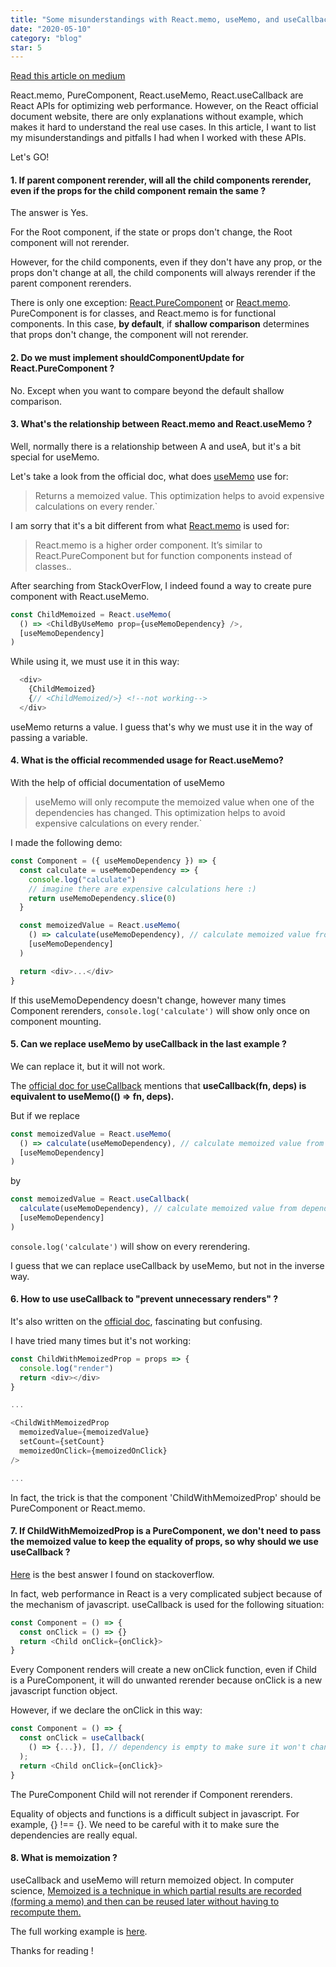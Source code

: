```yaml
---
title: "Some misunderstandings with React.memo, useMemo, and useCallback"
date: "2020-05-10"
category: "blog"
star: 5
---
```


[Read this article on medium](https://medium.com/@albertyuebaixu/some-misunderstandings-with-react-memo-usememo-and-usecallback-27449b670d60)

React.memo, PureComponent, React.useMemo, React.useCallback are React APIs for optimizing web performance. However, on the React official document website, there are only explanations without example, which makes it hard to understand the real use cases. In this article, I want to list my misunderstandings and pitfalls I had when I worked with these APIs.

Let's GO!

#### 1. If parent component rerender, will all the child components rerender, even if the props for the child component remain the same ?

The answer is Yes.

For the Root component, if the state or props don't change, the Root component will not rerender.

However, for the child components, even if they don't have any prop, or the props don't change at all, the child components will always rerender if the parent component rerenders.

There is only one exception: [React.PureComponent](https://reactjs.org/docs/react-api.html#reactpurecomponent) or [React.memo](https://reactjs.org/docs/react-api.html#reactmemo). PureComponent is for classes, and React.memo is for functional components. In this case, **by default**, if **shallow comparison** determines that props don't change, the component will not rerender.

#### 2. Do we must implement shouldComponentUpdate for React.PureComponent ?

No. Except when you want to compare beyond the default shallow comparison.

#### 3. What's the relationship between React.memo and React.useMemo ?

Well, normally there is a relationship between A and useA, but it's a bit special for useMemo.

Let's take a look from the official doc, what does [useMemo](https://reactjs.org/docs/hooks-reference.html#usememo) use for:

> Returns a memoized value. This optimization helps to avoid expensive calculations on every render.`

I am sorry that it's a bit different from what [React.memo](https://reactjs.org/docs/react-api.html#reactmemo) is used for:

> React.memo is a higher order component. It’s similar to React.PureComponent but for function components instead of classes..

After searching from StackOverFlow, I indeed found a way to create pure component with React.useMemo.

```js
const ChildMemoized = React.useMemo(
  () => <ChildByUseMemo prop={useMemoDependency} />,
  [useMemoDependency]
)
```

While using it, we must use it in this way:

```js
  <div>
    {ChildMemoized}
    {// <ChildMemoized/>} <!--not working-->
  </div>
```

useMemo returns a value. I guess that's why we must use it in the way of passing a variable.

#### 4. What is the official recommended usage for React.useMemo?

With the help of official documentation of useMemo

> useMemo will only recompute the memoized value when one of the dependencies has changed. This optimization helps to avoid expensive calculations on every render.`

I made the following demo:

```js
const Component = ({ useMemoDependency }) => {
  const calculate = useMemoDependency => {
    console.log("calculate")
    // imagine there are expensive calculations here :)
    return useMemoDependency.slice(0)
  }

  const memoizedValue = React.useMemo(
    () => calculate(useMemoDependency), // calculate memoized value from dependency
    [useMemoDependency]
  )

  return <div>...</div>
}
```

If this useMemoDependency doesn't change, however many times Component rerenders, `console.log('calculate')` will show only once on component mounting.

#### 5. Can we replace useMemo by useCallback in the last example ?

We can replace it, but it will not work.

The [official doc for useCallback](https://reactjs.org/docs/hooks-reference.html#usecallback) mentions that **useCallback(fn, deps) is equivalent to useMemo(() => fn, deps).**

But if we replace

```js
const memoizedValue = React.useMemo(
  () => calculate(useMemoDependency), // calculate memoized value from dependency
  [useMemoDependency]
)
```

by

```js
const memoizedValue = React.useCallback(
  calculate(useMemoDependency), // calculate memoized value from dependency
  [useMemoDependency]
)
```

`console.log('calculate')` will show on every rerendering.

I guess that we can replace useCallback by useMemo, but not in the inverse way.

#### 6. How to use useCallback to "prevent unnecessary renders" ?

It's also written on the [official doc](https://reactjs.org/docs/hooks-reference.html#usecallback), fascinating but confusing.

I have tried many times but it's not working:

```js
const ChildWithMemoizedProp = props => {
  console.log("render")
  return <div></div>
}

...

<ChildWithMemoizedProp
  memoizedValue={memoizedValue}
  setCount={setCount}
  memoizedOnClick={memoizedOnClick}
/>

...
```

In fact, the trick is that the component 'ChildWithMemoizedProp' should be PureComponent or React.memo.

#### 7. If ChildWithMemoizedProp is a PureComponent, we don't need to pass the memoized value to keep the equality of props, so why should we use useCallback ?

[Here](https://stackoverflow.com/questions/53159301/what-does-usecallback-usememo-do-in-react) is the best answer I found on stackoverflow.

In fact, web performance in React is a very complicated subject because of the mechanism of javascript. useCallback is used for the following situation:

```js
const Component = () => {
  const onClick = () => {}
  return <Child onClick={onClick}>
}
```

Every Component renders will create a new onClick function, even if Child is a PureComponent, it will do unwanted rerender because onClick is a new javascript function object.

However, if we declare the onClick in this way:

```js
const Component = () => {
  const onClick = useCallback(
    () => {...}), [], // dependency is empty to make sure it won't change
  );
  return <Child onClick={onClick}>
}
```

The PureComponent Child will not rerender if Component rerenders.

Equality of objects and functions is a difficult subject in javascript. For example, {} !== {}. We need to be careful with it to make sure the dependencies are really equal.

#### 8. What is memoization ?

useCallback and useMemo will return memoized object. In computer science, [Memoized is a technique in which partial results are recorded (forming a memo) and then can be reused later without having to recompute them.](https://wikidiff.com/memoization/memorization)

The full working example is [here](https://github.com/AlbertWhite/react-demos/blob/master/demo45-usememo-usecallback/src/App.js).

Thanks for reading !
